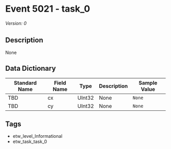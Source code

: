 # Event 5021 - task_0
###### Version: 0

## Description
None

## Data Dictionary
|Standard Name|Field Name|Type|Description|Sample Value|
|---|---|---|---|---|
|TBD|cx|UInt32|None|`None`|
|TBD|cy|UInt32|None|`None`|

## Tags
* etw_level_Informational
* etw_task_task_0